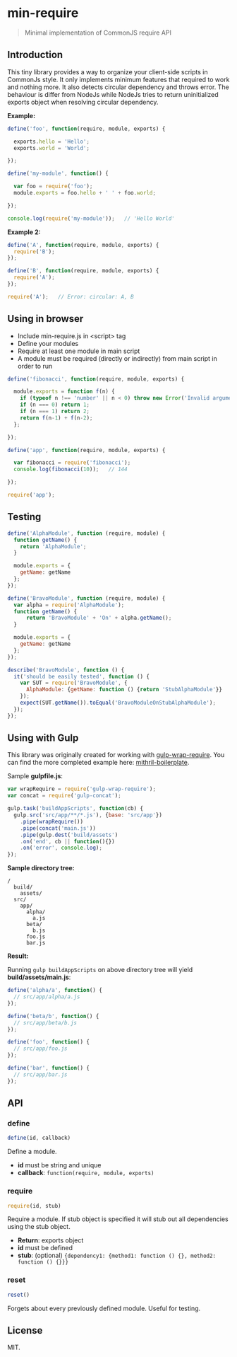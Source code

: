 # min-require

> Minimal implementation of CommonJS require API

## Introduction

This tiny library provides a way to organize your client-side scripts in CommonJs style.
It only implements minimum features that required to work and nothing more.
It also detects circular dependency and throws error. The behaviour is differ from NodeJs
while NodeJs tries to return uninitialized exports object when resolving circular dependency.

**Example:**

```js
define('foo', function(require, module, exports) {

  exports.hello = 'Hello';
  exports.world = 'World';

});

define('my-module', function() {

  var foo = require('foo');
  module.exports = foo.hello + ' ' + foo.world;

});

console.log(require('my-module'));   // 'Hello World'
```

**Example 2:**

```js
define('A', function(require, module, exports) {
  require('B');
});

define('B', function(require, module, exports) {
  require('A');
});

require('A');   // Error: circular: A, B
```

## Using in browser

* Include min-require.js in &lt;script&gt; tag
* Define your modules
* Require at least one module in main script
* A module must be required (directly or indirectly) from main script in order to run

```js
define('fibonacci', function(require, module, exports) {

  module.exports = function f(n) {
    if (typeof n !== 'number' || n < 0) throw new Error('Invalid argument')
    if (n === 0) return 1;
    if (n === 1) return 2;
    return f(n-1) + f(n-2);
  };

});

define('app', function(require, module, exports) {

  var fibonacci = require('fibonacci');
  console.log(fibonacci(10));   // 144

});

require('app');
```

## Testing

```js
define('AlphaModule', function (require, module) {
  function getName() {
    return 'AlphaModule';
  }

  module.exports = {
    getName: getName
  };
});

define('BravoModule', function (require, module) {
  var alpha = require('AlphaModule');
  function getName() {
      return 'BravoModule' + 'On' + alpha.getName();
  }

  module.exports = {
    getName: getName
  };
});
```

```js
describe('BravoModule', function () {
  it('should be easily tested', function () {
    var SUT = require('BravoModule', {
      AlphaModule: {getName: function () {return 'StubAlphaModule'}}
    });
    expect(SUT.getName()).toEqual('BravoModuleOnStubAlphaModule');
  });
});
```

## Using with Gulp

This library was originally created for working with [gulp-wrap-require](https://github.com/ng-vu/gulp-wrap-require).
You can find the more completed example here: [mithril-boilerplate](https://github.com/ng-vu/mithril-boilerplate).

Sample **gulpfile.js**:

```js
var wrapRequire = require('gulp-wrap-require');
var concat = require('gulp-concat');

gulp.task('buildAppScripts', function(cb) {
  gulp.src('src/app/**/*.js'), {base: 'src/app'})
    .pipe(wrapRequire())
    .pipe(concat('main.js'))
    .pipe(gulp.dest('build/assets')
    .on('end', cb || function(){})
    .on('error', console.log);
});
```

**Sample directory tree:**

```
/
  build/
    assets/
  src/
    app/
      alpha/
        a.js
      beta/
        b.js
      foo.js
      bar.js
```

**Result:**

Running `gulp buildAppScripts` on above directory tree will yield **build/assets/main.js**:

```js
define('alpha/a', function() {
  // src/app/alpha/a.js
});

define('beta/b', function() {
  // src/app/beta/b.js
});

define('foo', function() {
  // src/app/foo.js
});

define('bar', function() {
  // src/app/bar.js
});
```

## API

### define

```js
define(id, callback)
```

Define a module.

* **id** must be string and unique
* **callback**: `function(require, module, exports)`


### require

```js
require(id, stub)
```

Require a module. If stub object is specified it will stub out all dependencies using the stub object.

* **Return**: exports object
* **id** must be defined
* **stub**: (optional) `{dependency1: {method1: function () {}, method2: function () {}}}`

### reset

```js
reset()
```

Forgets about every previously defined module. Useful for testing.

## License

MIT.
